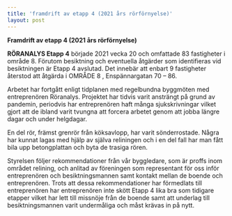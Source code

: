 ```yaml
---
title: 'framdrift av etapp 4 (2021 års rörförnyelse)'
layout: post
---
```


**Framdrift av etapp 4 (2021 års rörförnyelse)**

**RÖRANALYS Etapp 4** började 2021 vecka 20 och omfattade 83 fastigheter i område 8. 
Förutom besiktning och eventuella åtgärder som identifieras vid besiktningen är Etapp 4 avslutad. Det innebär att enbart 9 fastigheter återstod att åtgärda i OMRÅDE 8 , Enspännargatan 70 – 86. 

Arbetet har fortgått enligt tidplanen med regelbundna byggmöten med entreprenören Röranalys. Projektet har tidvis varit ansträngt på grund av pandemin, periodvis har entreprenören haft många sjukskrivningar vilket gjort att de ibland varit tvungna att forcera arbetet genom att jobba längre dagar och under helgdagar.

En del rör, främst grenrör från köksavlopp, har varit sönderrostade. Några har kunnat lagas med hjälp av själva reliningen och i en del fall har man fått bila upp betongplattan och byta de trasiga rören.

Styrelsen följer rekommendationer från vår byggledare, som är proffs inom området relining, och anlitad av föreningen som representant för oss inför entreprenören och besiktningsmannen samt kontakt mellan de boende och entreprenören. Trots att dessa rekommendationer har förmedlats till entreprenören har entreprenören inte skött Etapp 4 lika bra som tidigare etapper vilket har lett till missnöje från de boende samt att underlag till besiktningsmannen varit undermåliga och måst krävas in på nytt.

